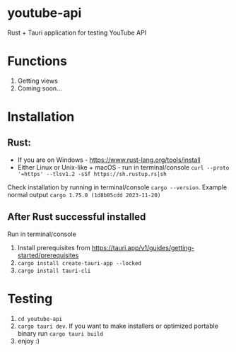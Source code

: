 # youtube-api
Rust + Tauri application for testing YouTube API

# Functions
1. Getting views
2. Coming soon...

# Installation
## Rust:
* If you are on Windows - https://www.rust-lang.org/tools/install
* Either Linux or Unix-like + macOS - run in terminal/console `curl --proto '=https' --tlsv1.2 -sSf https://sh.rustup.rs|sh`

Check installation by running in terminal/console `cargo --version`.
Example normal output `cargo 1.75.0 (1d8b05cdd 2023-11-20)`

## After Rust successful installed
Run in terminal/console
1. Install prerequisites from https://tauri.app/v1/guides/getting-started/prerequisites
2. `cargo install create-tauri-app --locked`
3. `cargo install tauri-cli`

# Testing
1. `cd youtube-api`
2. `cargo tauri dev`.
If you want to make installers or optimized portable binary run `cargo tauri build` 
3. enjoy :)
